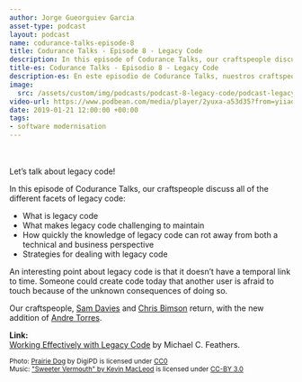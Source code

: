 ```yaml
---
author: Jorge Gueorguiev Garcia
asset-type: podcast
layout: podcast
name: codurance-talks-episode-8
title: Codurance Talks - Episode 8 - Legacy Code
description: In this episode of Codurance Talks, our craftspeople discuss legacy code, what makes it hard to maintain, and strategies for improvement.  
title-es: Codurance Talks - Episodio 8 - Legacy Code
description-es: En este episodio de Codurance Talks, nuestros craftspeople charlan sonre legacy code, qué hace que su mantenimiento sea tan costoso y cuáles son las estrategias de mejora más recomendables.  
image: 
  src: /assets/custom/img/podcasts/podcast-8-legacy-code/podcast-legacy-code.jpg
video-url: https://www.podbean.com/media/player/2yuxa-a53d35?from=yiiadmin&download=1&version=1&vjs=1&skin=1&auto=0&share=1&fonts=Helvetica&download=1&rtl=0
date: 2019-01-21 12:00:00 +00:00
tags:
- software modernisation
---
```

</br>
</br>
Let’s talk about legacy code! 

In this episode of Codurance Talks, our craftspeople discuss all of the different facets of legacy code: 

* What is legacy code <br/>
* What makes legacy code challenging to maintain <br/>
* How quickly the knowledge of legacy code can rot away from both a technical and business perspective <br/>
* Strategies for dealing with legacy code 

An interesting point about legacy code is that it doesn’t have a temporal link to time. Someone could create code today that another user is afraid to touch because of the unknown consequences of doing so.

Our craftspeople, <a href="https://codurance.com/publications/author/sam-davies/" target="_blank">Sam Davies</a> and <a href="https://github.com/christopher-bimson" target="_blank">Chris Bimson</a> return, with the new addition of <a href="https://github.com/andre2w" target="_blank">Andre Torres</a>.

**Link:**</br>
<a href="https://www.goodreads.com/book/show/44919.Working_Effectively_with_Legacy_Code" target="_blank">Working Effectively with Legacy Code</a> by Michael C. Feathers.

<sub>
Photo: <a href="https://pixabay.com/en/prairie-dog-singing-musical-rodent-1470659/" target="_blank">Prairie Dog</a> by DigiPD is licensed under <a href="https://creativecommons.org/publicdomain/zero/1.0/deed.en" target="_blank">CC0</a><br/>
Music: <a href="https://incompetech.com/music/royalty-free/music.html" target="_blank">"Sweeter Vermouth" by Kevin MacLeod</a> is licensed under <a href="http://creativecommons.org/licenses/by/3.0/" target="_blank">CC-BY 3.0</a>
</sub>
